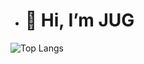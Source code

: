 - # 👋 Hi, I’m JUG
![Top Langs](https://github-readme-stats.vercel.app/api/top-langs/?username=jjugx&layout=compact&langs_count=10&include_all_commits=true)

<!---
jjugx/jjugx is a ✨ special ✨ repository because its `README.md` (this file) appears on your GitHub profile.
You can click the Preview link to take a look at your changes.
--->
